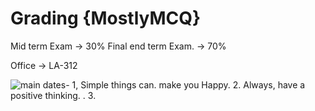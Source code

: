 # Grading {MostlyMCQ}
Mid term Exam → 30%
Final end term Exam. → 70%

Office → LA-312

![ main dates ](image.jpg)- 1, Simple things can. make you Happy.
2. Always, have a positive thinking. .
3.